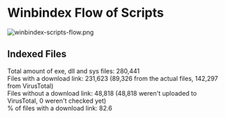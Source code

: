 # Winbindex Flow of Scripts

![winbindex-scripts-flow.png](winbindex-scripts-flow.png)

## Indexed Files

<!--FileStats-->
Total amount of exe, dll and sys files: 280,441  
Files with a download link: 231,623 (89,326 from the actual files, 142,297 from VirusTotal)  
Files without a download link: 48,818 (48,818 weren't uploaded to VirusTotal, 0 weren't checked yet)  
% of files with a download link: 82.6  
<!--/FileStats-->
